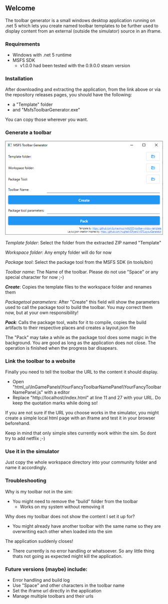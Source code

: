 ## Welcome

The toolbar generator is a small windows desktop application running on .net 5 which lets you create named toolbar templates to be further used to display content from an external (outside the simulator) source in an iframe.

### Requirements

- Windows with .net 5 runtime
- MSFS SDK
  - v1.0.0 had been tested with the 0.9.0.0 steam version

### Installation
After downloading and extracting the application, from the link above or via the repository releases pages, you should have the following:

- a "Template" folder
- and "MsfsToolbarGenerator.exe"

You can copy those wherever you want.

### Generate a toolbar

![Image of the Generator](toolbar-generator-main.png)

_Template folder_: Select the folder from the extracted ZIP named "Template"

_Workspace folder_: Any empty folder will do for now

_Package tool_: Select the package tool from the MSFS SDK (in tools/bin)

_Toolbar name_: The Name of the toolbar. Please do not use "Space" or any special character for now ;-)

**_Create_**: Copies the template files to the workspace folder and renames them

_Packagetool parameters_: After "Create" this field will show the parameters used to call the package tool to build the toolbar. You may correct them now, but at your own responsibility!

**_Pack_**: Calls the package tool, waits for it to compile, copies the build artifacts to their respective places and creates a layout.json file

The "Pack" may take a while as the package tool does some magic in the background. You are good as long as the application does not close. The operation is finished when the progress bar disapears.

### Link the toolbar to a website

Finally you need to tell the toolbar the URL to the content it should display.

- Open "html_ui\InGamePanels\YourFancyToolbarNamePanel\YourFancyToolbarNamePanel.js" with a editor
- Replace "http://localhost/index.html" at line 11 and 27 with your URL. Do keep the quotation marks while doing so!

If you are not sure if the URL you choose works in the simulator, you might create a simple local html page with an iframe and test it in your browser beforehand.

Keep in mind that only simple sites currently work within the sim. So dont try to add netflix ;-)

### Use it in the simulator

Just copy the whole workspace directory into your community folder and name it accordingly.

### Troubleshooting

Why is my toolbar not in the sim:

- You might need to remove the "build" folder from the toolbar
  - Works on my system without removing it
  
Why does my toolbar does not show the content I set it up for?

- You might already have another toolbar with the same name so they are overwriting each other when loaded into the sim

The application suddenly closes!

- There currently is no error handling or whatsoever. So any little thing thats not going as expected might kill the application.

### Future versions (maybe) include:

- Error handling and build log
- Use "Space" and other characters in the toolbar name
- Set the iframe url directly in the application
- Manage multiple toolbars and their urls
